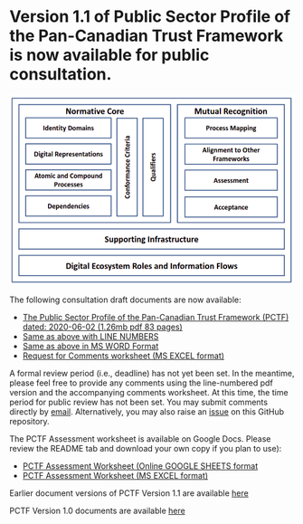 # Version 1.1 of Public Sector Profile of the Pan-Canadian Trust Framework is now available for public consultation.
![Pan-Canadian Trust Framework](../images/PCTF-V1_1_FINAL.png)
 
The following consultation draft documents are now available:

* [The Public Sector Profile of the Pan-Canadian Trust Framework (PCTF) dated: 2020-06-02 (1.26mb pdf 83 pages)](PSP-PCTF-V1.1-Consultation-Draft.pdf)
* [Same as above with LINE NUMBERS](PSP-PCTF-V1.1-Consultation-Draft-LINE-NUMBERS.pdf)
* [Same as above in MS WORD Format](PSP-PCTF-V1.1-Consultation-Draft-MS-WORD.docx)
* [Request for Comments worksheet (MS EXCEL format)](REQUEST-FOR-COMMENTS-ON-PSP-PCTF-V1.1.xlsx)

A formal review period (i.e., deadline) has not yet been set. In the meantime, please feel free to provide any comments using the line-numbered pdf version and the accompanying comments worksheet.
At this time, the time period for public review has not been set. 
You may submit comments directly by [email](mailto:tim.bouma@tbs-sct.gc.ca).
Alternatively, you may also raise an [issue](https://github.com/canada-ca/PCTF-CCP/issues) on this GitHub repository.

The PCTF Assessment worksheet is available on Google Docs. Please review the README tab and download your own copy if you plan to use):
*  [PCTF Assessment Worksheet (Online GOOGLE SHEETS format](https://docs.google.com/spreadsheets/d/1BjWjq93E4TXrZTZQQWSqGvtnCcpjhyO94UNKt9SME14/edit?usp=sharing)
*  [PCTF Assessment Worksheet (MS EXCEL format)](PSP-PCTF-V1.1-Assessment-Worksheet.xlsx)

Earlier document versions of PCTF Version 1.1 are available [here](https://github.com/canada-ca/PCTF-CCP/tree/master/Version1_1) 

PCTF Version 1.0 documents are available [here](https://github.com/canada-ca/PCTF-CCP/tree/master/Version1_0)

